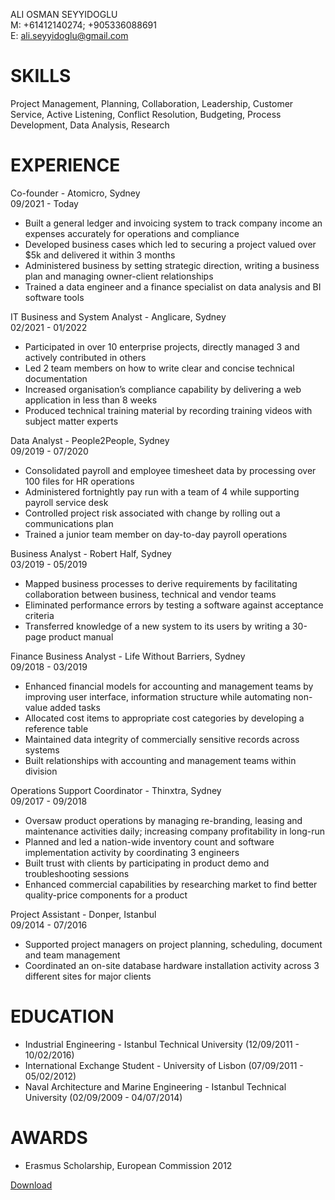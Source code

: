 ALI OSMAN SEYYIDOGLU  
M: +61412140274; +905336088691  
E: ali.seyyidoglu@gmail.com  

# SKILLS  
Project Management, Planning, Collaboration, Leadership, Customer Service, Active Listening, Conflict Resolution, Budgeting, Process Development, Data Analysis, Research

# EXPERIENCE  
Co-founder - Atomicro, Sydney  
09/2021 - Today  
- Built a general ledger and invoicing system to track company income an expenses accurately for operations and compliance
- Developed business cases which led to securing a project valued over $5k and delivered it within 3 months
- Administered business by setting strategic direction, writing a business plan and managing owner-client relationships
- Trained a data engineer and a finance specialist on data analysis and BI software tools

IT Business and System Analyst - Anglicare, Sydney  
02/2021 - 01/2022
- Participated in over 10 enterprise projects, directly managed 3 and actively contributed in others
- Led 2 team members on how to write clear and concise technical documentation
- Increased organisation’s compliance capability by delivering a web application in less than 8 weeks
- Produced technical training material by recording training videos with subject matter experts

Data Analyst - People2People, Sydney  
09/2019 - 07/2020
- Consolidated payroll and employee timesheet data by processing over 100 files for HR operations
- Administered fortnightly pay run with a team of 4 while supporting payroll service desk
- Controlled project risk associated with change by rolling out a communications plan
- Trained a junior team member on day-to-day payroll operations

Business Analyst - Robert Half, Sydney  
03/2019 - 05/2019
- Mapped business processes to derive requirements by facilitating collaboration between business, technical and vendor teams
- Eliminated performance errors by testing a software against acceptance criteria
- Transferred knowledge of a new system to its users by writing a 30-page product manual

Finance Business Analyst - Life Without Barriers, Sydney  
09/2018 - 03/2019
- Enhanced financial models for accounting and management teams by improving user interface, information structure while automating non-value added tasks
- Allocated cost items to appropriate cost categories by developing a reference table
- Maintained data integrity of commercially sensitive records across systems
- Built relationships with accounting and management teams within division

Operations Support Coordinator - Thinxtra, Sydney  
09/2017 - 09/2018
- Oversaw product operations by managing re-branding, leasing and maintenance activities daily; increasing company profitability in long-run
- Planned and led a nation-wide inventory count and software implementation activity by coordinating 3 engineers
- Built trust with clients by participating in product demo and troubleshooting sessions
- Enhanced commercial capabilities by researching market to find better quality-price components for a product

Project Assistant - Donper, Istanbul  
09/2014 - 07/2016
- Supported project managers on project planning, scheduling, document and team management
- Coordinated an on-site database hardware installation activity across 3 different sites for major clients

# EDUCATION
- Industrial Engineering - Istanbul Technical University (12/09/2011 - 10/02/2016)
- International Exchange Student - University of Lisbon (07/09/2011 - 05/02/2012)
- Naval Architecture and Marine Engineering - Istanbul Technical University (02/09/2009 - 04/07/2014)

# AWARDS
- Erasmus Scholarship, European Commission 2012


[Download](/Ali-Osman-Seyyidoglu-Resume-EN-20250127.pdf)
